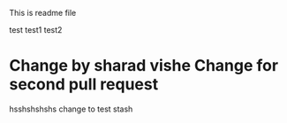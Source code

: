 This is readme file

test
test1
test2

Change by sharad vishe
Change for second pull request
=======
hsshshshshs
change to test stash
